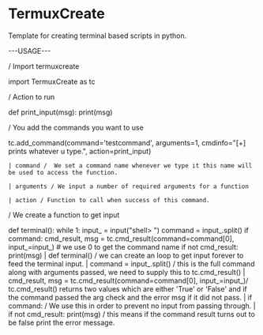 # TermuxCreate
Template for creating terminal based scripts in python.

---USAGE---

/ Import termuxcreate

import TermuxCreate as tc


/ Action to run

def print_input(msg):
	print(msg)


/ You add the commands you want to use 

tc.add_command(command='testcommand', arguments=1, cmdinfo="[+] prints whatever u type.", action=print_input)

    | command /  We set a command name whenever we type it this name will be used to access the function.
	
    | arguments / We input a number of required arguments for a function 
	
    | action / Function to call when success of this command.

/ We create a function to get input

def terminal():
    while 1:
        input_ = input("shell> ")
        command = input_.split()
        if command:
            cmd_result, msg = tc.cmd_result(command=command[0], input_=input_)  # we use 0 to get the command name
            if not cmd_result:
                print(msg)
    |  def terminal() / we can create an loop to get input forever to feed the terminal input.
    |  command = input_.split() / this is the full command along with arguments passed, we need to supply this to tc.cmd_result()
    |  cmd_result, msg = tc.cmd_result(command=command[0], input_=input_)/ tc.cmd_result() returns two values which are either 'True' or 'False' and if the command passed the arg check and the error msg if it did not pass.
    |  if command: / We use this in order to prevent no input from passing through.
    |  if not cmd_result: print(msg) / this means if the command result turns out to be false print the error message.
